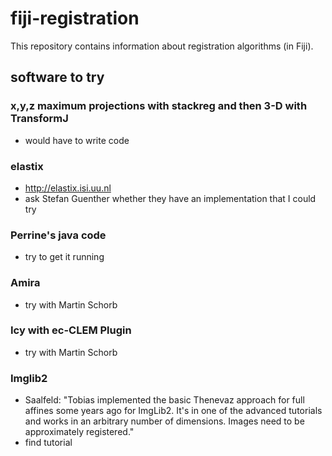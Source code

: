 # fiji-registration

This repository contains information about registration algorithms (in Fiji). 

## software to try

### x,y,z maximum projections with stackreg and then 3-D with TransformJ

- would have to write code

### elastix 

- http://elastix.isi.uu.nl
- ask Stefan Guenther whether they have an implementation that I could try

### Perrine's java code

- try to get it running

### Amira

- try with Martin Schorb

### Icy with ec-CLEM Plugin

- try with Martin Schorb

### Imglib2

- Saalfeld: "Tobias implemented the basic Thenevaz approach for full affines some
years ago for ImgLib2. It's in one of the advanced tutorials and works
in an arbitrary number of dimensions. Images need to be approximately
registered."
- find tutorial
